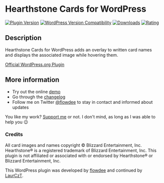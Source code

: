 # Hearthstone Cards for WordPress
[![Plugin Version](https://img.shields.io/wordpress/plugin/v/hearthstone-cards.svg)](https://wordpress.org/plugins/hearthstone-cards/) [![WordPress Version Compatibility](https://img.shields.io/wordpress/v/hearthstone-cards.svg)](https://wordpress.org/plugins/hearthstone-cards/) [![Downloads](https://img.shields.io/wordpress/plugin/dt/hearthstone-cards.svg)](https://wordpress.org/plugins/hearthstone-cards/) [![Rating](https://img.shields.io/wordpress/plugin/r/hearthstone-cards.svg)](https://wordpress.org/plugins/hearthstone-cards/)

## Description
Hearthstone Cards for WordPress adds an overlay to written card names and displays the associated image while hovering them.

[Official WordPress.org Plugin](http://wordpress.org/plugins/hearthstone-cards/)

## More information

* Try out the online [demo](https://kryptonitewp.com/demo/hearthstone-cards-wordpress/)
* Go through the [changelog](https://wordpress.org/plugins/hearthstone-cards/#developers)
* Follow me on Twitter [@flowdee](https://twitter.com/flowdee/) to stay in contact and informed about updates

You like my work? [Support me](https://kryptonitewp.com/donations/hearthstone-cards/) or not. I don't mind, as long as I was able to help you :wink:

### Credits

All card images and names copyright © Blizzard Entertainment, Inc. Hearthstone® is a registered trademark of Blizzard Entertainment, Inc. This plugin is not affiliated or associated with or endorsed by Hearthstone® or Blizzard Entertainment, Inc.

This WordPress plugin was developed by [flowdee](http://flowdee.de/) and continued by [LaurCzT](https://www.lab-404.com).
